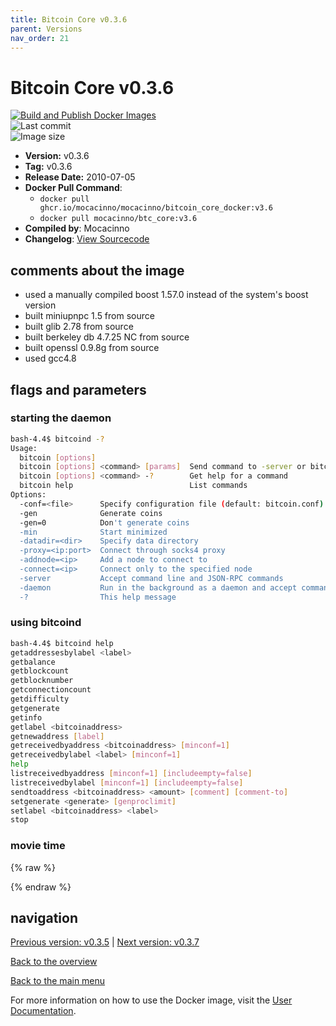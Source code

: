 ```yaml
---
title: Bitcoin Core v0.3.6
parent: Versions
nav_order: 21
---
```


# Bitcoin Core v0.3.6

[![Build and Publish Docker Images](https://github.com/mocacinno/bitcoin_core_docker/actions/workflows/build-and-publish.yml/badge.svg?branch=v3.6)](https://github.com/mocacinno/bitcoin_core_docker/actions/workflows/build-and-publish.yml)  
![Last commit](https://badgen.net/github/last-commit/mocacinno/bitcoin_core_docker/v3.6)  
![Image size](https://badgen.net/docker/size/mocacinno/btc_core/v3.6?color=green)  

- **Version:** v0.3.6
- **Tag:** v0.3.6
- **Release Date:** 2010-07-05
- **Docker Pull Command**:
  - `docker pull ghcr.io/mocacinno/mocacinno/bitcoin_core_docker:v3.6`
  - `docker pull mocacinno/btc_core:v3.6`
- **Compiled by**: Mocacinno
- **Changelog**: [View Sourcecode](https://github.com/bitcoin/bitcoin/tree/v0.3.6)

## comments about the image

- used a manually compiled boost 1.57.0 instead of the system's boost version
- built miniupnpc 1.5 from source
- built glib 2.78 from source
- built berkeley db 4.7.25 NC from source
- built openssl 0.9.8g from source
- used gcc4.8

## flags and parameters

### starting the daemon

```bash
bash-4.4$ bitcoind -?
Usage:
  bitcoin [options]
  bitcoin [options] <command> [params]  Send command to -server or bitcoind
  bitcoin [options] <command> -?        Get help for a command
  bitcoin help                          List commands
Options:
  -conf=<file>      Specify configuration file (default: bitcoin.conf)
  -gen              Generate coins
  -gen=0            Don't generate coins
  -min              Start minimized
  -datadir=<dir>    Specify data directory
  -proxy=<ip:port>  Connect through socks4 proxy
  -addnode=<ip>     Add a node to connect to
  -connect=<ip>     Connect only to the specified node
  -server           Accept command line and JSON-RPC commands
  -daemon           Run in the background as a daemon and accept commands
  -?                This help message
```

### using bitcoind

```bash
bash-4.4$ bitcoind help
getaddressesbylabel <label>
getbalance
getblockcount
getblocknumber
getconnectioncount
getdifficulty
getgenerate
getinfo
getlabel <bitcoinaddress>
getnewaddress [label]
getreceivedbyaddress <bitcoinaddress> [minconf=1]
getreceivedbylabel <label> [minconf=1]
help
listreceivedbyaddress [minconf=1] [includeempty=false]
listreceivedbylabel [minconf=1] [includeempty=false]
sendtoaddress <bitcoinaddress> <amount> [comment] [comment-to]
setgenerate <generate> [genproclimit]
setlabel <bitcoinaddress> <label>
stop
```

### movie time

{% raw %}
<link rel="stylesheet" href="https://mocacinno.com/asciinema-player.css">
   <div id="fullnode"></div>
   <script src="https://mocacinno.com/asciinema-player.min.js"></script>
   <script>
      AsciinemaPlayer.create('./casts/v0.3.6.cast', document.getElementById('fullnode'));
   </script>
{% endraw %}

## navigation

[Previous version: v0.3.5](./v3.5.md) | [Next version: v0.3.7](./v3.7.md)

[Back to the overview](./Readme.md)

[Back to the main menu](../Readme.md)

For more information on how to use the Docker image, visit the [User Documentation](../userdocs/Readme.md).
